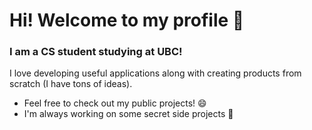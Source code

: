 # Hi! Welcome to my profile 👋

### I am a CS student studying at UBC! 

I love developing useful applications along with creating products from scratch (I have tons of ideas).

- Feel free to check out my public projects! 😄
- I'm always working on some secret side projects 🤫
